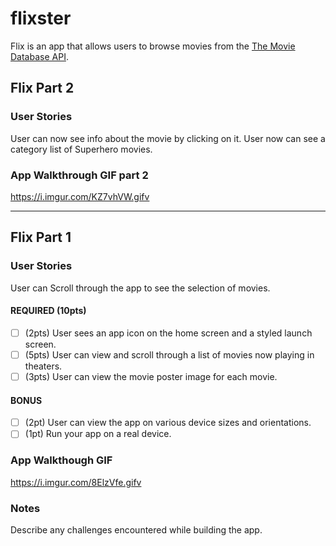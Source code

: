 # flixster
Flix is an app that allows users to browse movies from the [The Movie Database API](http://docs.themoviedb.apiary.io/#).

## Flix Part 2

### User Stories

User can now see info about the movie by clicking on it. User now can see a category list of Superhero movies.

### App Walkthrough GIF part 2


https://i.imgur.com/KZ7vhVW.gifv

---

## Flix Part 1

### User Stories

User can Scroll through the app to see the selection of movies.

#### REQUIRED (10pts)
- [ ] (2pts) User sees an app icon on the home screen and a styled launch screen.
- [ ] (5pts) User can view and scroll through a list of movies now playing in theaters.
- [ ] (3pts) User can view the movie poster image for each movie.

#### BONUS
- [ ] (2pt) User can view the app on various device sizes and orientations.
- [ ] (1pt) Run your app on a real device.

### App Walkthough GIF

https://i.imgur.com/8ElzVfe.gifv

### Notes
Describe any challenges encountered while building the app.
